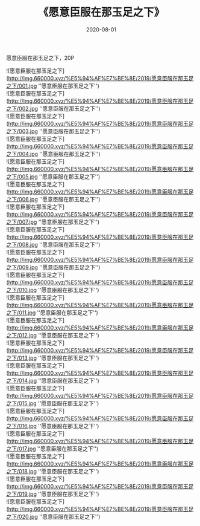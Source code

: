 ﻿---
layout: post
title:  《愿意臣服在那玉足之下》
date:   2020-08-01
img: http://img.660000.xyz/%E5%94%AF%E7%BE%8E/2019/愿意臣服在那玉足之下/000.jpg
categories: [美女, 清纯, 唯美]
---

愿意臣服在那玉足之下，20P

![愿意臣服在那玉足之下](http://img.660000.xyz/%E5%94%AF%E7%BE%8E/2019/愿意臣服在那玉足之下/001.jpg ''愿意臣服在那玉足之下'') <br>
![愿意臣服在那玉足之下](http://img.660000.xyz/%E5%94%AF%E7%BE%8E/2019/愿意臣服在那玉足之下/002.jpg ''愿意臣服在那玉足之下'') <br>
![愿意臣服在那玉足之下](http://img.660000.xyz/%E5%94%AF%E7%BE%8E/2019/愿意臣服在那玉足之下/003.jpg ''愿意臣服在那玉足之下'') <br>
![愿意臣服在那玉足之下](http://img.660000.xyz/%E5%94%AF%E7%BE%8E/2019/愿意臣服在那玉足之下/004.jpg ''愿意臣服在那玉足之下'') <br>
![愿意臣服在那玉足之下](http://img.660000.xyz/%E5%94%AF%E7%BE%8E/2019/愿意臣服在那玉足之下/005.jpg ''愿意臣服在那玉足之下'') <br>
![愿意臣服在那玉足之下](http://img.660000.xyz/%E5%94%AF%E7%BE%8E/2019/愿意臣服在那玉足之下/006.jpg ''愿意臣服在那玉足之下'') <br>
![愿意臣服在那玉足之下](http://img.660000.xyz/%E5%94%AF%E7%BE%8E/2019/愿意臣服在那玉足之下/007.jpg ''愿意臣服在那玉足之下'') <br>
![愿意臣服在那玉足之下](http://img.660000.xyz/%E5%94%AF%E7%BE%8E/2019/愿意臣服在那玉足之下/008.jpg ''愿意臣服在那玉足之下'') <br>
![愿意臣服在那玉足之下](http://img.660000.xyz/%E5%94%AF%E7%BE%8E/2019/愿意臣服在那玉足之下/009.jpg ''愿意臣服在那玉足之下'') <br>
![愿意臣服在那玉足之下](http://img.660000.xyz/%E5%94%AF%E7%BE%8E/2019/愿意臣服在那玉足之下/010.jpg ''愿意臣服在那玉足之下'') <br>
![愿意臣服在那玉足之下](http://img.660000.xyz/%E5%94%AF%E7%BE%8E/2019/愿意臣服在那玉足之下/011.jpg ''愿意臣服在那玉足之下'') <br>
![愿意臣服在那玉足之下](http://img.660000.xyz/%E5%94%AF%E7%BE%8E/2019/愿意臣服在那玉足之下/012.jpg ''愿意臣服在那玉足之下'') <br>
![愿意臣服在那玉足之下](http://img.660000.xyz/%E5%94%AF%E7%BE%8E/2019/愿意臣服在那玉足之下/013.jpg ''愿意臣服在那玉足之下'') <br>
![愿意臣服在那玉足之下](http://img.660000.xyz/%E5%94%AF%E7%BE%8E/2019/愿意臣服在那玉足之下/014.jpg ''愿意臣服在那玉足之下'') <br>
![愿意臣服在那玉足之下](http://img.660000.xyz/%E5%94%AF%E7%BE%8E/2019/愿意臣服在那玉足之下/015.jpg ''愿意臣服在那玉足之下'') <br>
![愿意臣服在那玉足之下](http://img.660000.xyz/%E5%94%AF%E7%BE%8E/2019/愿意臣服在那玉足之下/016.jpg ''愿意臣服在那玉足之下'') <br>
![愿意臣服在那玉足之下](http://img.660000.xyz/%E5%94%AF%E7%BE%8E/2019/愿意臣服在那玉足之下/017.jpg ''愿意臣服在那玉足之下'') <br>
![愿意臣服在那玉足之下](http://img.660000.xyz/%E5%94%AF%E7%BE%8E/2019/愿意臣服在那玉足之下/018.jpg ''愿意臣服在那玉足之下'') <br>
![愿意臣服在那玉足之下](http://img.660000.xyz/%E5%94%AF%E7%BE%8E/2019/愿意臣服在那玉足之下/019.jpg ''愿意臣服在那玉足之下'') <br>
![愿意臣服在那玉足之下](http://img.660000.xyz/%E5%94%AF%E7%BE%8E/2019/愿意臣服在那玉足之下/020.jpg ''愿意臣服在那玉足之下'') <br>

